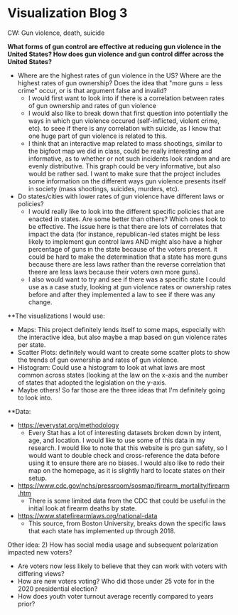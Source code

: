 # Visualization Blog 3

CW: Gun violence, death, suicide


**What forms of gun control are effective at reducing gun violence in the United States? How does gun violence and gun control differ across the United States?**

- Where are the highest rates of gun violence in the US? Where are the highest rates of gun ownership? Does the idea that "more guns = less crime" occur, or is that argument false and invalid? 
  - I would first want to look into if there is a correlation between rates of gun ownership and rates of gun violence 
  - I would also like to break down that first question into potentially the ways in which gun violence occured (self-inflicted, violent crime, etc). to seee if there is any correlation with suicide, as I know that one huge part of gun violence is related to this. 
  - I think that an interactive map related to mass shootings, similar to the bigfoot map we did in class, could be really interesting and informative, as to whether or not such incidents look random and are evenly distributive. This graph could be very informative, but also would be rather sad. I want to make sure that the project includes some information on the different ways gun violence presents itself in society (mass shootings, suicides, murders, etc).
- Do states/cities with lower rates of gun violence have different laws or policies?
  - I would really like to look into the different specific policies that are enacted in states. Are some better than others? Which ones look to be effective. The issue here is that there are lots of correlates that impact the data (for instance, republican-led states might be less likely to implement gun control laws AND might also have a higher percentage of guns in the state because of the voters present. it could be hard to make the determination that a state has more guns because there are less laws rather than the reverse correlation that theere are less laws because their voters own more guns). 
  - I also would want to try and see if there was a specific state I could use as a case study, looking at gun violence rates or ownership rates before and after they implemented a law to see if there was any change.

**The visualizations I would use:
- Maps: This project definitely lends itself to some maps, especially with the interactive idea, but also maybe a map based on gun violence rates per state. 
- Scatter Plots: definitely would want to create some scatter plots to show the trends of gun ownership and rates of gun violence. 
- Histogram: Could use a histogram to look at what laws are most common across states (looking at the law on the x-axis and the number of states that adopted the legislation on the y-axis.
- Maybe others! So far those are the three ideas that I'm definitely going to look into. 

**Data:
- https://everystat.org/methodology
  - Every Stat has a lot of interesting datasets broken down by intent, age, and location. I would like to use some of this data in my research. I would like to note that this website is pro gun safety, so I would want to double check and cross-reference the data before using it to ensure there are no biases. I would also like to redo their map on the homepage, as it is slightly hard to locate states on their setup.
- https://www.cdc.gov/nchs/pressroom/sosmap/firearm_mortality/firearm.htm
  - There is some limited data from the CDC that could be useful in the initial look at firearm deaths by state.
- https://www.statefirearmlaws.org/national-data
  - This source, from Boston University, breaks down the specific laws that each state has implemented up through 2018. 


Other idea: 
2) How has social media usage and subsequent polarization impacted new voters? 

- Are voters now less likely to believe that they can work with voters with differing views? 
- How are new voters voting? Who did those under 25 vote for in the 2020 presidential election? 
- How does youth voter turnout average recently compared to years prior? 
